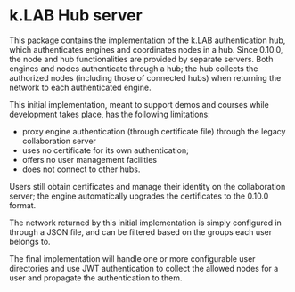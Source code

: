 # k.LAB Hub server

This package contains the implementation of the k.LAB authentication hub, which authenticates 
engines and coordinates nodes in a hub. Since 0.10.0, the node and hub functionalities 
are provided by separate servers. Both engines and nodes authenticate through a hub; 
the hub collects the authorized nodes (including those of connected hubs) when returning 
the network to each authenticated engine.

This initial implementation, meant to support demos and courses while development 
takes place, has the following limitations:
- proxy engine authentication (through certificate file) through the legacy collaboration 
  server
- uses no certificate for its own authentication;
- offers no user management facilities
- does not connect to other hubs.

Users still obtain certificates and manage their identity on the collaboration server; 
the engine automatically upgrades the certificates to the 0.10.0 format. 

The network returned by this initial implementation is simply configured in through 
a JSON file, and can be filtered based on the groups each user belongs to.

The final implementation will handle one or more configurable user directories and 
use JWT authentication to collect the allowed nodes for a user and propagate the 
authentication to them.